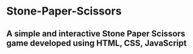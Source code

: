 # Stone-Paper-Scissors
<h2>A simple and interactive Stone Paper Scissors game developed using HTML, CSS, JavaScript<h2>
